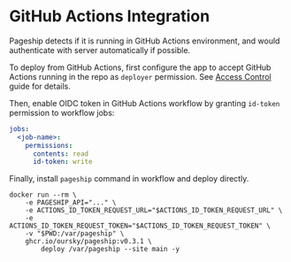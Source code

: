 # GitHub Actions Integration

Pageship detects if it is running in GitHub Actions environment, and would
authenticate with server automatically if possible.

To deploy from GitHub Actions, first configure the app to accept GitHub Actions
running in the repo as `deployer` permission. See [Access Control](./access-control.md)
guide for details.

Then, enable OIDC token in GitHub Actions workflow by granting `id-token`
permission to workflow jobs:
```yaml
jobs:
  <job-name>:
    permissions:
      contents: read
      id-token: write
```

Finally, install `pageship` command in workflow and deploy directly.

```
docker run --rm \
    -e PAGESHIP_API="..." \
    -e ACTIONS_ID_TOKEN_REQUEST_URL="$ACTIONS_ID_TOKEN_REQUEST_URL" \
    -e ACTIONS_ID_TOKEN_REQUEST_TOKEN="$ACTIONS_ID_TOKEN_REQUEST_TOKEN" \
    -v "$PWD:/var/pageship" \
    ghcr.io/oursky/pageship:v0.3.1 \
        deploy /var/pageship --site main -y
```
